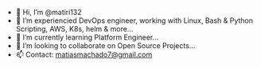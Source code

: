 - 👋 Hi, I’m @matiri132
- 👀 I’m experiencied DevOps engineer, working with Linux, Bash & Python Scripting, AWS, K8s, helm & more...
- 🌱 I’m currently learning Platform Engineer...
- 💞️ I’m looking to collaborate on Open Source Projects...
- 📫 Contact: matiasmachado7@gmail.com 

<!---
matiri132/matiri132 is a ✨ special ✨ repository because its `README.md` (this file) appears on your GitHub profile.
You can click the Preview link to take a look at your changes.
--->

